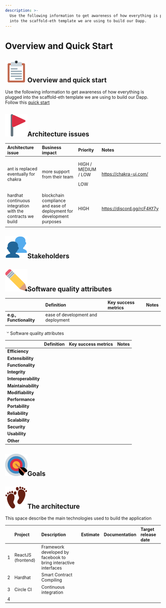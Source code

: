 ```yaml
---
description: >-
  Use the following information to get awareness of how everything is plugged
  into the scaffold-eth template we are using to build our Dapp.
---
```


# Overview and Quick Start

## ![\(blue star\)](.gitbook/assets/0%20%282%29.png)Overview and quick start

Use the following information to get awareness of how everything is plugged into the scaffold-eth template we are using to build our Dapp. Follow this [quick start](https://github.com/austintgriffith/scaffold-eth)

## ![\(blue star\)](.gitbook/assets/1%20%284%29.png)Architecture issues

<table>
  <thead>
    <tr>
      <th style="text-align:left"><b>Architecture issue</b>
      </th>
      <th style="text-align:left"><b>Business impact</b>
      </th>
      <th style="text-align:left"><b>Priority</b>
      </th>
      <th style="text-align:left"><b>Notes</b>
      </th>
    </tr>
  </thead>
  <tbody>
    <tr>
      <td style="text-align:left">ant is replaced eventually for chakra</td>
      <td style="text-align:left">more support from their team</td>
      <td style="text-align:left">
        <p>HIGH / MEDIUM / LOW</p>
        <p>LOW</p>
      </td>
      <td style="text-align:left"><a href="https://chakra-ui.com/">https://chakra-ui.com/</a>
      </td>
    </tr>
    <tr>
      <td style="text-align:left">hardhat continuous integration with the contracts we build</td>
      <td style="text-align:left">blockchain compliance and ease of deployment for development purposes</td>
      <td
      style="text-align:left">HIGH</td>
        <td style="text-align:left"><a href="https://discord.gg/rcF4Kf7y">https://discord.gg/rcF4Kf7y</a>
        </td>
    </tr>
    <tr>
      <td style="text-align:left"></td>
      <td style="text-align:left"></td>
      <td style="text-align:left"></td>
      <td style="text-align:left"></td>
    </tr>
  </tbody>
</table>

## ![\(blue star\)](.gitbook/assets/2.png)Stakeholders

## ![\(blue star\)](.gitbook/assets/3%20%283%29.png)Software quality attributes

|  | **Definition** | **Key success metrics** | **Notes** |
| :--- | :--- | :--- | :--- |
| **e.g., Functionality** | ease of development and deployment |  |  |
|  |  |  |  |

![](.gitbook/assets/4%20%283%29.png)Software quality attributes

|  | **Definition** | **Key success metrics** | **Notes** |
| :--- | :--- | :--- | :--- |
| **Efficiency** |  |  |  |
| **Extensibility** |  |  |  |
| **Functionality** |  |  |  |
| **Integrity** |  |  |  |
| **Interoperability** |  |  |  |
| **Maintainability** |  |  |  |
| **Modifiability** |  |  |  |
| **Performance** |  |  |  |
| **Portability** |  |  |  |
| **Reliability** |  |  |  |
| **Scalability** |  |  |  |
| **Security** |  |  |  |
| **Usability** |  |  |  |
| **Other** |  |  |  |

## ![\(blue star\)](.gitbook/assets/5%20%281%29.png)Goals

## ![\(blue star\)](.gitbook/assets/6%20%281%29.png)The architecture

This space describe the main technologies used to build the application

|  | **Project** | **Description** | **Estimate** | **Documentation** | **Target release date** |
| :--- | :--- | :--- | :--- | :--- | :--- |
| 1 | ReactJS \(frontend\) | Framework developed by facebook to bring interactive interfaces |  |  |  |
| 2 | Hardhat | Smart Contract Compiling |  |  |  |
| 3 | Circle CI | Continuous integration |  |  |  |
| 4 |  |  |  |  |  |

